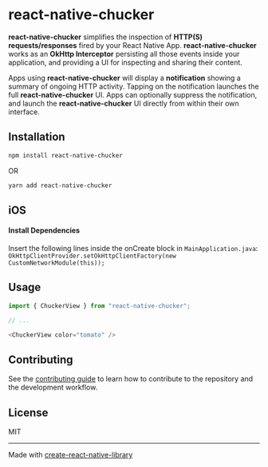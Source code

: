 # react-native-chucker

**react-native-chucker** simplifies the inspection of **HTTP(S) requests/responses** fired by your React Native App. **react-native-chucker** works as an **OkHttp Interceptor** persisting all those events inside your application, and providing a UI for inspecting and sharing their content.

Apps using **react-native-chucker** will display a **notification** showing a summary of ongoing HTTP activity. Tapping on the notification launches the full **react-native-chucker** UI. Apps can optionally suppress the notification, and launch the **react-native-chucker** UI directly from within their own interface.

## Installation

```sh
npm install react-native-chucker
```
 OR
```sh
yarn add react-native-chucker
```

## iOS

#### Install Dependencies

Insert the following lines inside the onCreate block in `MainApplication.java`:
  	```
    OkHttpClientProvider.setOkHttpClientFactory(new CustomNetworkModule(this));
  	```


## Usage

```js
import { ChuckerView } from "react-native-chucker";

// ...

<ChuckerView color="tomato" />
```

## Contributing

See the [contributing guide](CONTRIBUTING.md) to learn how to contribute to the repository and the development workflow.

## License

MIT

---

Made with [create-react-native-library](https://github.com/callstack/react-native-builder-bob)
